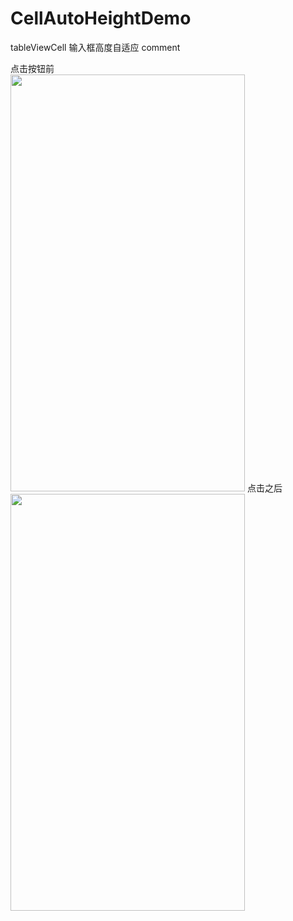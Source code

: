 # CellAutoHeightDemo
tableViewCell 输入框高度自适应 comment

点击按钮前<br />
<image src = https://github.com/shangcezi/CellAutoHeightDemo/blob/master/C40DE3A44AC00CCD4770F16C43664265.png width= "375" height = "667">
点击之后 <br />
<image src = https://github.com/shangcezi/CellAutoHeightDemo/blob/master/5C6DDADB199E1A6B70A2E280BEA7E3B5.png width= "375" height = "667">
